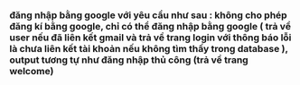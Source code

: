 ### đăng nhập bằng google với yêu cầu như sau : không cho phép đăng kí bằng google, chỉ có thể đăng nhập bằng google ( trả về user nếu đã liên kết gmail và trả về trang login với thông báo lỗi là chưa liên kết tài khoản nếu không tìm thấy trong database ), output tương tự như đăng nhập thủ công (trả về trang welcome)